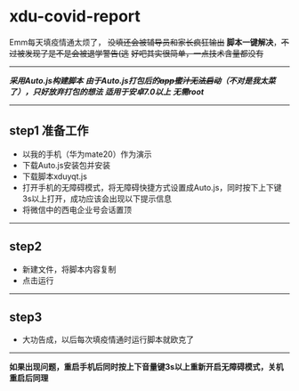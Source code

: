 # xdu-covid-report
Emm每天填疫情通太烦了，
~~没填还会被辅导员和家长疯狂输出~~
**脚本一键解决**，~~不过被发现了是不是会被退学警告(逃~~
~~好吧其实很简单，一点技术含量都没有~~
****
***采用Auto.js构建脚本***
***由于Auto.js打包后的~~app蜜汁无法启动~~（不对是我太菜了），只好放弃打包的想法***
***适用于安卓7.0以上***
***无需root***
****
## step1 准备工作
+  以我的手机（华为mate20）作为演示
+ 下载Auto.js安装包并安装
+ 下载脚本xduyqt.js
+ 打开手机的无障碍模式，将无障碍快捷方式设置成Auto.js，同时按下上下键3s以上打开，成功应该会出现以下提示信息
+ 将微信中的西电企业号会话置顶
****
## step2
+ 新建文件，将脚本内容复制
+ 点击运行
****
## step3
+ 大功告成，以后每次填疫情通时运行脚本就欧克了
****
**如果出现问题，重启手机后同时按上下音量键3s以上重新开启无障碍模式，关机重启后同理**
